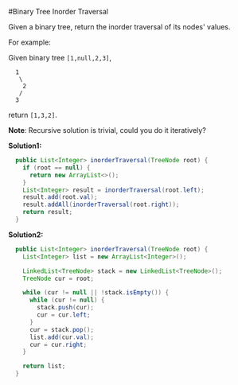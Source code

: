 #Binary Tree Inorder Traversal

Given a binary tree, return the inorder traversal of its nodes' values.

For example:

Given binary tree ``[1,null,2,3]``,

```
  1
   \
    2
   /
  3
```

return ``[1,3,2]``.

**Note**: Recursive solution is trivial, could you do it iteratively?

**Solution1:**

```java
  public List<Integer> inorderTraversal(TreeNode root) {
    if (root == null) {
      return new ArrayList<>();
    }
    List<Integer> result = inorderTraversal(root.left);
    result.add(root.val);
    result.addAll(inorderTraversal(root.right));
    return result;
  }
```

**Solution2:**

```java
  public List<Integer> inorderTraversal(TreeNode root) {
    List<Integer> list = new ArrayList<Integer>();

    LinkedList<TreeNode> stack = new LinkedList<TreeNode>();
    TreeNode cur = root;

    while (cur != null || !stack.isEmpty()) {
      while (cur != null) {
        stack.push(cur);
        cur = cur.left;
      }
      cur = stack.pop();
      list.add(cur.val);
      cur = cur.right;
    }

    return list;
  }
```

